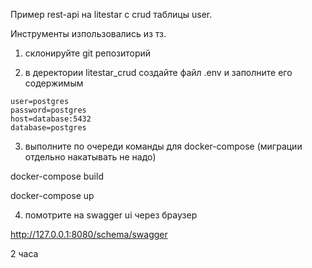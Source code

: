 Пример rest-api на litestar с crud таблицы user.

Инструменты изпользовались из тз.

1) склонируйте git репозиторий

2) в деректории litestar_crud  создайте файл .env и заполните его содержимым

```
user=postgres
password=postgres
host=database:5432
database=postgres
```

3) выполните по очереди команды для docker-compose (миграции отдельно накатывать не надо)

docker-compose build

docker-compose up

4) помотрите на swagger ui через браузер

http://127.0.0.1:8080/schema/swagger

2 часа
